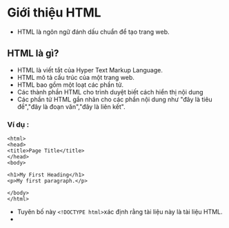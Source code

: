 # Giới thiệu HTML
- HTML là ngôn ngữ đánh dấu chuẩn để tạo trang web.
## HTML là gì?
- HTML là viết tắt của Hyper Text Markup Language.
- HTML mô tả cấu trúc của một trang web.
- HTML bao gồm một loạt các phần tử.
- Các thành phần HTML cho trình duyệt biết cách hiển thị nội dung
- Các phần tử HTML gắn nhãn cho các phần nội dung như "đây là tiêu đề","đây là đoạn văn","đây là liên kết".
### Ví dụ :
 ```<!DOCTYPE html>
<html>
<head>
<title>Page Title</title>
</head>
<body>

<h1>My First Heading</h1>
<p>My first paragraph.</p>

</body>
</html>
```
- Tuyên bố này `<!DOCTYPE html>`xác định rằng tài liệu này là tài liệu HTML.
- 
